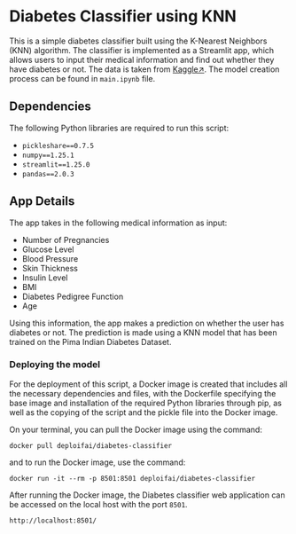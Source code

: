 # Diabetes Classifier using KNN

This is a simple diabetes classifier built using the K-Nearest Neighbors (KNN) algorithm. The classifier is implemented as a Streamlit app, which allows users to input their medical information and find out whether they have diabetes or not. The data is taken from [Kaggle↗](https://www.kaggle.com/datasets/uciml/pima-indians-diabetes-database). The model creation process can be found in `main.ipynb` file.


## Dependencies

The following Python libraries are required to run this script:


- `pickleshare==0.7.5`
- `numpy==1.25.1`
- `streamlit==1.25.0`
- `pandas==2.0.3`


## App Details

The app takes in the following medical information as input:

* Number of Pregnancies
* Glucose Level
* Blood Pressure
* Skin Thickness
* Insulin Level
* BMI
* Diabetes Pedigree Function
* Age

Using this information, the app makes a prediction on whether the user has diabetes or not. The prediction is made using a KNN model that has been trained on the Pima Indian Diabetes Dataset.


### Deploying the model 

For the deployment of this script, a Docker image is created that includes all the necessary dependencies and files, with the Dockerfile specifying the base image and installation of the required Python libraries through pip, as well as the copying of the script and the pickle file into the Docker image. 

On your terminal, you can pull the Docker image using the command:
```shell
docker pull deploifai/diabetes-classifier
```

and to run the Docker image, use the command:
 ```shell
 docker run -it --rm -p 8501:8501 deploifai/diabetes-classifier
 ```
 
After running the Docker image, the Diabetes classifier web application can be accessed on the local host with the port `8501`.

 ```shell
 http://localhost:8501/
 ```
